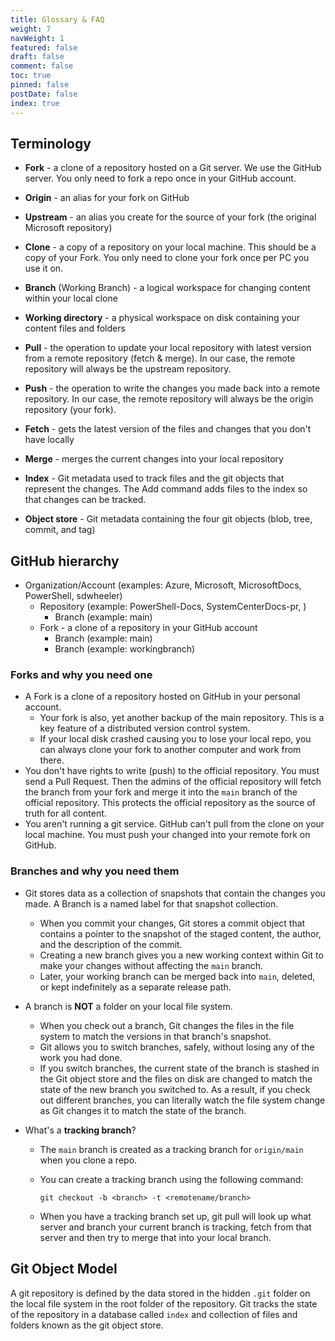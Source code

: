 ```yaml
---
title: Glossary & FAQ
weight: 7
navWeight: 1
featured: false
draft: false
comment: false
toc: true
pinned: false
postDate: false
index: true
---
```

<!-- markdownlint-disable MD041 -->
## Terminology

- **Fork** - a clone of a repository hosted on a Git server. We use the GitHub server. You only need to
  fork a repo once in your GitHub account.

- **Origin** - an alias for your fork on GitHub

- **Upstream** - an alias you create for the source of your fork (the original Microsoft repository)

- **Clone** - a copy of a repository on your local machine. This should be a copy of your Fork. You
  only need to clone your fork once per PC you use it on.

- **Branch** (Working Branch) - a logical workspace for changing content within your local clone

- **Working directory** - a physical workspace on disk containing your content files and folders

- **Pull** - the operation to update your local repository with latest version from a remote repository
  (fetch & merge). In our case, the remote repository will always be the upstream repository.

- **Push** - the operation to write the changes you made back into a remote repository. In our case,
  the remote repository will always be the origin repository (your fork).

- **Fetch** - gets the latest version of the files and changes that you don't have locally

- **Merge** - merges the current changes into your local repository

- **Index** - Git metadata used to track files and the git objects that represent the changes. The Add
  command adds files to the index so that changes can be tracked.

- **Object store** - Git metadata containing the four git objects (blob, tree, commit, and tag)

## GitHub hierarchy

- Organization/Account (examples: Azure, Microsoft, MicrosoftDocs, PowerShell, sdwheeler)
  - Repository (example: PowerShell-Docs, SystemCenterDocs-pr, )
    - Branch (example: main)
  - Fork - a clone of a repository in your GitHub account
    - Branch (example: main)
    - Branch (example: workingbranch)

### Forks and why you need one

- A Fork is a clone of a repository hosted on GitHub in your personal account.
  - Your fork is also, yet another backup of the main repository. This is a key feature of a
    distributed version control system.
  - If your local disk crashed causing you to lose your local repo, you can always clone your fork
    to another computer and work from there.
- You don't have rights to write (push) to the official repository. You must send a Pull Request.
  Then the admins of the official repository will fetch the branch from your fork and merge it into
  the `main` branch of the official repository. This protects the official repository as the source
  of truth for all content.
- You aren't running a git service. GitHub can't pull from the clone on your local machine. You
  must push your changed into your remote fork on GitHub.

### Branches and why you need them

- Git stores data as a collection of snapshots that contain the changes you made. A Branch is a
  named label for that snapshot collection.
  - When you commit your changes, Git stores a commit object that contains a pointer to the snapshot
    of the staged content, the author, and the description of the commit.
  - Creating a new branch gives you a new working context within Git to make your changes without
    affecting the `main` branch.
  - Later, your working branch can be merged back into `main`, deleted, or kept indefinitely as a
    separate release path.

- A branch is **NOT** a folder on your local file system.
  - When you check out a branch, Git changes the files in the file system to match the versions in
    that branch's snapshot.
  - Git allows you to switch branches, safely, without losing any of the work you had done.
  - If you switch branches, the current state of the branch is stashed in the Git object store and
    the files on disk are changed to match the state of the new branch you switched to. As a
    result, if you check out different branches, you can literally watch the file system change as
    Git changes it to match the state of the branch.

- What's a **tracking branch**?
  - The `main` branch is created as a tracking branch for `origin/main` when you clone a repo.
  - You can create a tracking branch using the following command:

    `git checkout -b <branch> -t <remotename/branch>`

  - When you have a tracking branch set up, git pull will look up what server and branch your
    current branch is tracking, fetch from that server and then try to merge that into your local
    branch.

## Git Object Model

A git repository is defined by the data stored in the hidden `.git` folder on the local file system
in the root folder of the repository. Git tracks the state of the repository in a database called
`index` and collection of files and folders known as the git object store.
